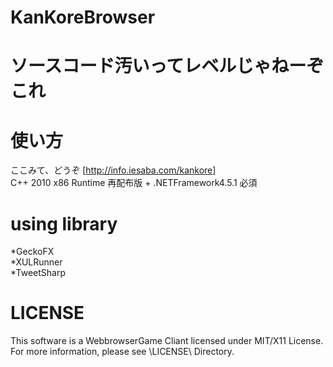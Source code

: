 KanKoreBrowser
==============
ソースコード汚いってレベルじゃねーぞこれ
========================================

使い方
======
ここみて、どうぞ [http://info.iesaba.com/kankore]  
C++ 2010  x86 Runtime 再配布版 + .NETFramework4.5.1 必須

using library
=============
*GeckoFX  
*XULRunner  
*TweetSharp

LICENSE
=======
This software is a WebbrowserGame Cliant licensed under MIT/X11 License.  
For more information, please see \LICENSE\ Directory.
